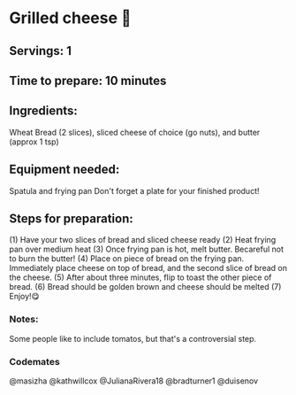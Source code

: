 # Grilled cheese 🧀

## Servings: 1

## Time to prepare: 10 minutes

## Ingredients:

Wheat Bread (2 slices), sliced cheese of choice (go nuts), and butter (approx 1 tsp)

## Equipment needed:

Spatula and frying pan
Don't forget a plate for your finished product!


## Steps for preparation:

(1) Have your two slices of bread and sliced cheese ready (2) Heat frying pan over medium heat (3) Once frying pan is hot, melt butter. Becareful not to burn the butter! (4) Place on piece of bread on the frying pan. Immediately place cheese on top of bread, and the second slice of bread on the cheese. (5) After about three minutes, flip to toast the other piece of bread. (6) Bread should be golden brown and cheese should be melted (7) Enjoy!😋


### Notes:

Some people like to include tomatos, but that's a controversial step.



### Codemates #

@masizha
@kathwillcox
@JulianaRivera18
@bradturner1
@duisenov
